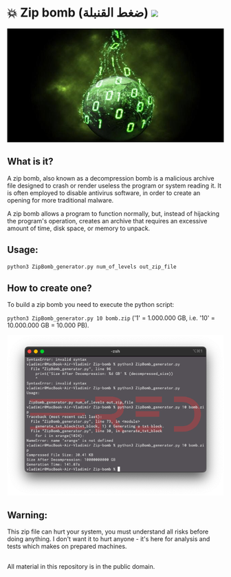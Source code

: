 # 💥 Zip bomb (ضغط القنبلة) ![](https://img.shields.io/apm/l/vim-mode)

![plot](./Screenshots/zipbomb_logo.jpg)

## What is it?

A zip bomb, also known as a decompression bomb  is a malicious archive file designed to crash or render useless the program or system reading it. It is often employed to disable antivirus software, in order to create an opening for more traditional malware.

A zip bomb allows a program to function normally, but, instead of hijacking the program's operation, creates an archive that requires an excessive amount of time, disk space, or memory to unpack.

## Usage:
`python3 ZipBomb_generator.py num_of_levels out_zip_file`

## How to create one?

To build a zip bomb you need to execute the python script:

`python3 ZipBomb_generator.py 10 bomb.zip` ('1' = 1.000.000 GB, i.e. '10' = 10.000.000 GB = 10.000 PB).

![plot](./Screenshots/zipbomb_1.png)

## Warning:

This zip file can hurt your system, you must understand all risks before doing anything. I don't want it to hurt anyone - it's here for analysis and tests which makes on prepared machines.

##
All material in this repository is in the public domain.
